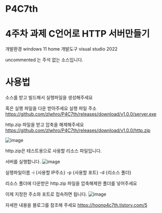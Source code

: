 # P4C7th
# 4주차 과제 C언어로 HTTP 서버만들기
개발환경 windows 11 home
개발도구 visual studio 2022

uncommented 는 주석 없는 소스입니다.

# 사용법
소스를 받고 빌드해서 실행파일을 생성해주세요

혹은 실행 파일을 다운 받아주세요
실행 파일 주소
https://github.com/zlwhro/P4C7th/releases/download/v1.0.0/server.exe

http.zip 파일을 받고 압축을 해제해주세요
https://github.com/zlwhro/P4C7th/releases/download/v1.0.0/http.zip

![image](https://github.com/zlwhro/P4C7th/assets/113174616/cc97267f-1d1d-4951-9e56-270787cb5a80)


http.zip은 테스트용으로 사용할 리소스 파일입니다.

서버를 실행합니다.
![image](https://github.com/zlwhro/P4C7th/assets/113174616/719559e1-814a-4f43-adc8-1958854636b5)


실행파일이름 -i {사용할 IP주소} -p {사용할 포트} -d {리소스 폴더}

리소스 폴더에 다운받은 http.zip 파일을 압축해제한 폴더를 넣어주세요

이제 지정한 주소와 포트로 접속하면 됩니다.
![image](https://github.com/zlwhro/P4C7th/assets/113174616/5ba05631-af2d-48a6-a151-f4e298bb5874)


자세한 내용을 블로그를 참조해 주세요
https://hoonp4c7th.tistory.com/5

